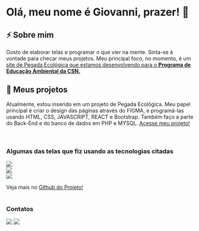 # Olá, meu nome é Giovanni, prazer! 👋

## ⚡ Sobre mim

Gosto de elaborar telas e programar o que vier na mente. Sinta-se à vontade para checar meus projetos. Meu principal foco, no momento, é um <a href="https://greenlight.dev.br">site de Pegada Ecológica que estamos desenvolvendo para o <b>Programa de Educação Ambiental da CSN.</b></a>
<br>

## :file_folder: Meus projetos
Atualmente, estou inserido em um projeto de Pegada Ecológica. Meu papel principal é criar o design das páginas através do FIGMA, e programá-las usando HTML, CSS, JAVASCRIPT, REACT e Bootstrap. Também faço a parte do Back-End e do banco de dados em PHP e MYSQL. <a href="https://greenlight.dev.br">Acesse meu projeto!</a>
<br>
<br>
<br>

### Algumas das telas que fiz usando as tecnologias citadas
<a href="https://www.figma.com/proto/uwZZIuz3VS89PIZ1s5svam/LandingPageFinal?node-id=994-2">
  <img src="https://github.com/zGi0/zGi0/assets/82301731/7572d2bb-eca3-4486-937c-68d59531a3b6">
</a>
<br>

<a href="https://www.figma.com/file/LsCciXBSi0DoScpJfKoVp5/telaQuiz?t=m7s8e31eRGFU9Vuk-6">
  <img src="https://github.com/zGi0/zGi0/assets/82301731/c563865e-9e16-47f3-88fe-9d29bedee685">
</a>
<br>


<a href="https://www.figma.com/proto/pZmyB8fUsQ73fIpFKIxXJz/Média-Global?node-id=176-2">
<img src="https://github.com/zGi0/zGi0/assets/82301731/999919e5-8ee3-4bc2-98e1-03dbe7325231">
</a>
<br>

Veja mais no <a href="https://github.com/XaropinhoS20/PegadaEcologica">Github do Projeto!</a>
<br>
<br>

### Contatos

<a href="https://www.linkedin.com/in/giovanni-dos-santos-almeida-lombone-rodrigues-607a73209/" target="_blank"><img src="https://img.shields.io/badge/-LinkedIn-%230077B5?style=for-the-badge&logo=linkedin&logoColor=white" target="_blank"></a>
<a href = "mailto:giovannilombone.io@gmail.com"><img src="https://img.shields.io/badge/Gmail-D14836?style=for-the-badge&logo=gmail&logoColor=white" target="_blank"></a>
